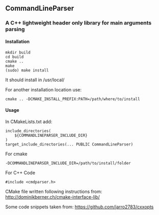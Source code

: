 ## CommandLineParser

### A C++ lightweight header only library for main arguments parsing

#### Installation

```
mkdir build
cd build
cmake ..
make
(sudo) make install
```
It should install in /usr/local/

For another installation location use:
```
cmake .. -DCMAKE_INSTALL_PREFIX:PATH=/path/where/to/install
```
#### Usage
In CMakeLists.txt add:
```
include_directories(
    ${COMMANDLINEPARSER_INCLUDE_DIR}
)
target_include_directories(... PUBLIC CommandLineParser)
```
For cmake
```
-DCOMMANDLINEPARSER_INCLUDE_DIR=/path/to/install/folder
```
For C++ Code
```
#include <cmdparser.h>
```

CMake file written following instructions from: http://dominikberner.ch/cmake-interface-lib/

Some code snippets taken from: https://github.com/jarro2783/cxxopts
